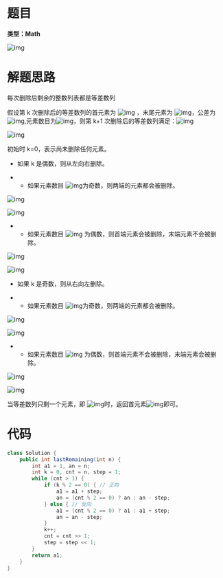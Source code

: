 # 题目

**类型：Math**

![img](https://cdn.nlark.com/yuque/0/2022/png/2941598/1641083959893-74b5da16-03ee-4923-a62f-1e5bbcaac626.png)





# 解题思路

每次删除后剩余的整数列表都是等差数列

假设第 k 次删除后的等差数列的首元素为  ![img](https://cdn.nlark.com/yuque/__latex/14d1404c51615ebac08cc387319f1b2a.svg) ，末尾元素为 ![img](https://cdn.nlark.com/yuque/__latex/4547790024f00ade99e55598c92102de.svg)，公差为 ![img](https://cdn.nlark.com/yuque/__latex/dcf544561d73b9c01589c601949974fe.svg),元素数目为![img](https://cdn.nlark.com/yuque/__latex/f5cc46c7a3d815e0145f48dc891d39b6.svg)，则第 k+1  次删除后的等差数列满足：![img](https://cdn.nlark.com/yuque/__latex/c91849946c46f3abf813b6fb162efa4b.svg)

![img](https://cdn.nlark.com/yuque/__latex/13d8c46da61592b9a49bf80dca2e9767.svg)



初始时 k=0，表示尚未删除任何元素。

- 如果  k 是偶数，则从左向右删除。

- - 如果元素数目  ![img](https://cdn.nlark.com/yuque/__latex/f5cc46c7a3d815e0145f48dc891d39b6.svg)为奇数，则两端的元素都会被删除。

![img](https://cdn.nlark.com/yuque/__latex/0255d4481e6f61a7d3e50c5374ba8332.svg)

![img](https://cdn.nlark.com/yuque/__latex/8ca538a2c708df1c8271713d5f6e1b4a.svg)

- - 如果元素数目 ![img](https://cdn.nlark.com/yuque/__latex/f5cc46c7a3d815e0145f48dc891d39b6.svg) 为偶数，则首端元素会被删除，末端元素不会被删除。

![img](https://cdn.nlark.com/yuque/__latex/0255d4481e6f61a7d3e50c5374ba8332.svg)

![img](https://cdn.nlark.com/yuque/__latex/040aa32f8a4432e2b23945a476eca4c8.svg)

- 如果 k 是奇数，则从右向左删除。

- - 如果元素数目  ![img](https://cdn.nlark.com/yuque/__latex/f5cc46c7a3d815e0145f48dc891d39b6.svg)为奇数，则两端的元素都会被删除。

![img](https://cdn.nlark.com/yuque/__latex/0255d4481e6f61a7d3e50c5374ba8332.svg)

![img](https://cdn.nlark.com/yuque/__latex/8ca538a2c708df1c8271713d5f6e1b4a.svg)

- - 如果元素数目 ![img](https://cdn.nlark.com/yuque/__latex/f5cc46c7a3d815e0145f48dc891d39b6.svg) 为偶数，则首端元素不会被删除，末端元素会被删除。

![img](https://cdn.nlark.com/yuque/__latex/e99e878f76b20a1ae0bc4af1a52fc102.svg)

![img](https://cdn.nlark.com/yuque/__latex/8ca538a2c708df1c8271713d5f6e1b4a.svg)



当等差数列只剩一个元素，即 ![img](https://cdn.nlark.com/yuque/__latex/6f6ac7e43f8ae4f9ce97c74aa82f8103.svg)时，返回首元素![img](https://cdn.nlark.com/yuque/__latex/660a969270c889f957e6a059f64205a7.svg)即可。

# 代码

```java
class Solution {
    public int lastRemaining(int n) {
        int a1 = 1, an = n;
        int k = 0, cnt = n, step = 1;
        while (cnt > 1) {
            if (k % 2 == 0) { // 正向
                a1 = a1 + step;
                an = (cnt % 2 == 0) ? an : an - step;
            } else { // 反向
                a1 = (cnt % 2 == 0) ? a1 : a1 + step;
                an = an - step;
            }
            k++;
            cnt = cnt >> 1;
            step = step << 1;
        }
        return a1;
    }
}
```